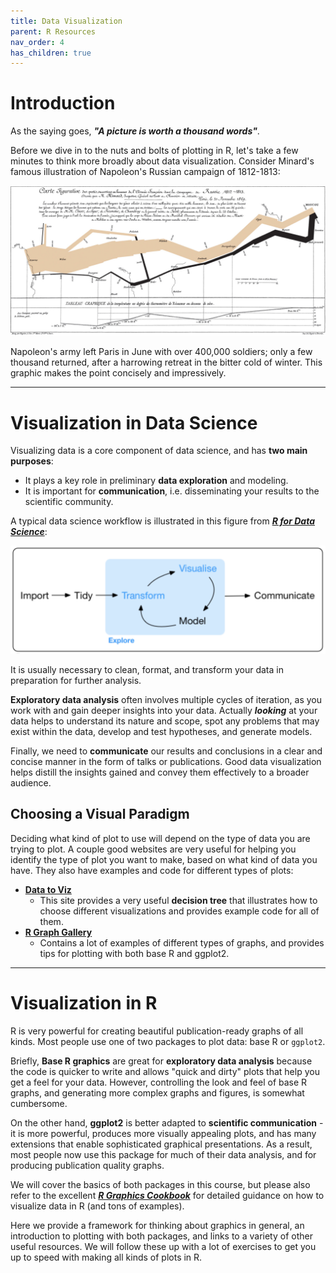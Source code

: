 ```yaml
---
title: Data Visualization
parent: R Resources
nav_order: 4
has_children: true
---
```


# Introduction

As the saying goes, ***"A picture is worth a thousand words"***.

Before we dive in to the nuts and bolts of plotting in R, let's take a few minutes to think more broadly about data visualization. Consider Minard's famous illustration of Napoleon's Russian campaign of 1812-1813:

![](Images/Minard_Napoleon_1812.jpg)

Napoleon's army left Paris in June with over 400,000 soldiers; only a few thousand returned, after a harrowing retreat in the bitter cold of winter. This graphic makes the point concisely and impressively.

---

# Visualization in Data Science

Visualizing data is a core component of data science, and has **two main purposes**:

+ It plays a key role in preliminary **data exploration** and modeling.
+ It is important for **communication**, i.e. disseminating your results to the scientific community.

A typical data science workflow is illustrated in this figure from [***R for Data Science***](https://r4ds.had.co.nz/explore-intro.html):

![](Images/data_viz_cycle.png)

It is usually necessary to clean, format, and transform your data in preparation for further analysis.

**Exploratory data analysis** often involves multiple cycles of iteration, as you work with and gain deeper insights into your data. Actually ***looking*** at your data helps to understand its nature and scope, spot any problems that may exist within the data, develop and test hypotheses, and generate models.

Finally, we need to **communicate** our results and conclusions in a clear and concise manner in the form of talks or publications. Good data visualization helps distill the insights gained and convey them effectively to a broader audience.


## Choosing a Visual Paradigm

Deciding what kind of plot to use will depend on the type of data you are trying to plot. A couple good websites are very useful for helping you identify the type of plot you want to make, based on what kind of data you have. They also have examples and code for different types of plots:

+ [**Data to Viz**](https://www.data-to-viz.com/)
  + This site provides a very useful **decision tree** that illustrates how to choose different visualizations and provides example code for all of them.
+ [**R Graph Gallery**](https://www.r-graph-gallery.com/index.html)
  + Contains a lot of examples of different types of graphs, and provides tips for plotting with both base R and ggplot2.

---

# Visualization in R

R is very powerful for creating beautiful publication-ready graphs of all kinds. Most people use one of two packages to plot data: base R or `ggplot2`.

Briefly, **Base R graphics** are great for **exploratory data analysis** because the code is quicker to write and allows "quick and dirty" plots that help you get a feel for your data. However, controlling the look and feel of base R graphs, and generating more complex graphs and figures, is somewhat cumbersome.

On the other hand, **ggplot2** is better adapted to **scientific communication** - it is more powerful, produces more visually appealing plots, and has many extensions that enable sophisticated graphical presentations. As a result, most people now use this package for much of their data analysis, and for producing publication quality graphs.

We will cover the basics of both packages in this course, but please also refer to the excellent [***R Graphics Cookbook***](https://r-graphics.org/index.html) for detailed guidance on how to visualize data in R (and tons of examples).

Here we provide a framework for thinking about graphics in general, an introduction to plotting with both packages, and links to a variety of other useful resources. We will follow these up with a lot of exercises to get you up to speed with making all kinds of plots in R.
